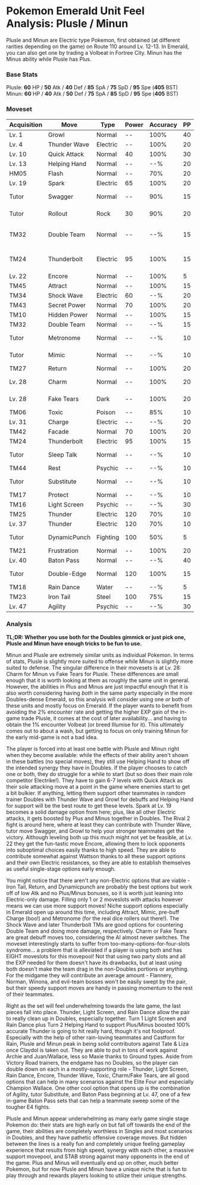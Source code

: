 # Pokemon Emerald Unit Feel Analysis: Plusle / Minun

Plusle and Minun are Electric type Pokemon, first obtained (at different rarities depending on the game) on Route 110 around Lv. 12-13. In Emerald, you can also get one by trading a Volbeat in Fortree City. Minun has the Minus ability while Plusle has Plus. 

### Base Stats

Plusle: **60** HP / **50** Atk / **40** Def / **85** SpA / **75** SpD / **95** Spe (**405** BST)
Minun: **60** HP / **40** Atk / **50** Def / **75** SpA / **85** SpD / **95** Spe (**405** BST)

### Moveset

| Acquisition | Move         | Type     | Power | Accuracy | PP | Notes              |
|-------------|--------------|----------|-------|----------|----|--------------------|
| Lv. 1       | Growl        | Normal   | --    | 100%     | 40 |                    |
| Lv. 4       | Thunder Wave | Electric | --    | 100%     | 20 |                    |
| Lv. 10      | Quick Attack | Normal   | 40    | 100%     | 30 |                    |
| Lv. 13      | Helping Hand | Normal   | --    | --%      | 20 |                    |
| HM05        | Flash        | Normal   | --    | 70%      | 20 |                    |
| Lv. 19      | Spark        | Electric | 65    | 100%     | 20 |                    |
| Tutor       | Swagger      | Normal   | --    | 90%      | 15 | Emerald only       |
| Tutor       | Rollout      | Rock     | 30    | 90%      | 20 | Emerald only       |
| TM32        | Double Team  | Normal   | --    | --%      | 15 | Buy at Game Corner |
| TM24        | Thunderbolt  | Electric | 95    | 100%     | 15 | Buy at Game Corner |
| Lv. 22      | Encore       | Normal   | --    | 100%     | 5  |                    |
| TM45        | Attract      | Normal   | --    | 100%     | 15 |                    |
| TM34        | Shock Wave   | Electric | 60    | --%      | 20 |                    |
| TM43        | Secret Power | Normal   | 70    | 100%     | 20 |                    |
| TM10        | Hidden Power | Normal   | --    | 100%     | 15 |                    |
| TM32        | Double Team  | Normal   | --    | --%      | 15 |                    |
| Tutor       | Metronome    | Normal   | --    | --%      | 10 | Emerald only       |
| Tutor       | Mimic        | Normal   | --    | --%      | 10 | Emerald only       |
| TM27        | Return       | Normal   | --    | 100%     | 20 |                    |
| Lv. 28      | Charm        | Normal   | --    | 100%     | 20 | Only Minun         |
| Lv. 28      | Fake Tears   | Dark     | --    | 100%     | 20 | Only Plusle        |
| TM06        | Toxic        | Poison   | --    | 85%      | 10 |                    |
| Lv. 31      | Charge       | Electric | --    | --%      | 20 |                    |
| TM42        | Facade       | Normal   | 70    | 100%     | 20 |                    |
| TM24        | Thunderbolt  | Electric | 95    | 100%     | 15 |                    |
| Tutor       | Sleep Talk   | Normal   | --    | --%      | 10 | Emerald only       |
| TM44        | Rest         | Psychic  | --    | --%      | 10 |                    |
| Tutor       | Substitute   | Normal   | --    | --%      | 10 | Emerald only       |
| TM17        | Protect      | Normal   | --    | --%      | 10 |                    |
| TM16        | Light Screen | Psychic  | --    | --%      | 30 |                    |
| TM25        | Thunder      | Electric | 120   | 70%      | 10 |                    |
| Lv. 37      | Thunder      | Electric | 120   | 70%      | 10 |                    |
| Tutor       | DynamicPunch | Fighting | 100   | 50%      | 5  | Emerald only       |
| TM21        | Frustration  | Normal   | --    | 100%     | 20 |                    |
| Lv. 40      | Baton Pass   | Normal   | --    | --%      | 40 |                    |
| Tutor       | Double-Edge  | Normal   | 120   | 100%     | 15 | Emerald only       |
| TM18        | Rain Dance   | Water    | --    | --%      | 5  |                    |
| TM23        | Iron Tail    | Steel    | 100   | 75%      | 15 |                    |
| Lv. 47      | Agility      | Psychic  | --    | --%      | 30 |                    |

### Analysis

**TL;DR: Whether you use both for the Doubles gimmick or just pick one, Plusle and Minun have enough tricks to be fun to use.**

Minun and Plusle are extremely similar units as individual Pokemon. In terms of stats, Plusle is slightly more suited to offense while Minun is slightly more suited to defense. The singular difference in their movesets is at Lv. 28: Charm for Minun vs Fake Tears for Plusle. These differences are small enough that it is worth looking at them as roughly the same unit in general. However, the abilities in Plus and Minus are just impactful enough that it is also worth considering having _both_ in the same party especially in the more Doubles-dense Emerald, so this analysis will consider using one _or_ both of these units and mostly focus on Emerald. If the player wants to benefit from avoiding the 2% encounter rate and getting the higher EXP gain of the in-game trade Plusle, it comes at the cost of later availability... and having to obtain the 1% encounter Volbeat (or breed Illumise for it). This ultimately comes out to about a wash, but getting to focus on only training Minun for the early mid-game is not a bad idea.

The player is forced into at least one battle with Plusle and Minun right when they become available: while the effects of their ability aren't shown in these battles (no special moves), they still use Helping Hand to show off the intended synergy they have in Doubles. If the player chooses to catch one or both, they do struggle for a while to start (but so does their main role competitor Electrike!). They have to gain 6-7 levels with Quick Attack as their sole attacking move at a point in the game where enemies start to get a bit bulkier. If anything, letting them support other teammates in random trainer Doubles with Thunder Wave and Growl for debuffs and Helping Hand for support will be the best route to get these levels. Spark at Lv. 19 becomes a solid damage option from here; plus, like all other Electric attacks, it gets boosted by Plus and Minus together in Doubles. The Rival 2 fight is around here, where at least they can contribute with Thunder Wave, tutor move Swagger, and Growl to help your stronger teammates get the victory. Although leveling both up this much might not yet be feasible, at Lv. 22 they get the fun-tastic move Encore, allowing them to lock opponents into suboptimal choices easily thanks to high speed. They are able to contribute somewhat against Wattson thanks to all these support options and their own Electric resistances, so they are able to establish themselves as useful single-stage options early enough.

You might notice that there aren't any non-Electric options that are viable - Iron Tail, Return, and Dynamicpunch are probably the best options but work off of low Atk and no Plus/Minus bonuses, so it is worth just leaning into Electric-only damage. Filling only 1 or 2 moveslots with attacks however means we can use more support moves! Niche support options especially in Emerald open up around this time, including Attract, Mimic, pre-buff Charge (boo!) and Metronome (for the real dice rollers out there!). The Shock Wave and later Thunderbolt TMs are good options for countering Double Team and doing more damage, respectively. Charm or Fake Tears are great debuff moves too, considering the AI almost never switches. The moveset interestingly starts to suffer from too-many-options-for-four-slots syndrome... a problem that is alleviated if a player is using both and has EIGHT moveslots for this movepool! Not that using two party slots and all the EXP needed for them doesn't have its drawbacks, but at least using both doesn't make the team drag in the non-Doubles portions or anything. For the midgame they will contribute an average amount - Flannery, Norman, Winona, and evil-team bosses won't be easily swept by the pair, but their speedy support moves are handy in passing momentum to the rest of their teammates. 

Right as the set will feel underwhelming towards the late game, the last pieces fall into place. Thunder, Light Screen, and Rain Dance allow the pair to really clean up in Doubles, especially together. Turn 1 Light Screen and Rain Dance plus Turn 2 Helping Hand to support Plus/Minus boosted 100% accurate Thunder is going to hit really hard, though it's not foolproof. Especially with the help of other rain-loving teammates and Castform for Rain, Plusle and Minun peak in being solid contributors against Tate & Liza once Claydol is taken out. They are able to put in tons of work against Archie and Juan/Wallace, less so Maxie thanks to Ground types. Aside from Victory Road trainers, the endgame has no Doubles, so the player can double down on each in a mostly-supporting role - Thunder, Light Screen, Rain Dance, Encore, Thunder Wave, Toxic, Charm/Fake Tears, are all good options that can help in many scenarios against the Elite Four and especially Champion Wallace. One other cool option that opens up is the combination of Agility, tutor Substitute, and Baton Pass beginning at Lv. 47, one of a few in-game Baton Pass sets that can help a teammate sweep some of the tougher E4 fights.

Plusle and Minun appear underwhelming as many early game single stage Pokemon do: their stats are high early on but fall off towards the end of the game, their abilities are completely worthless in Singles and most scenarios in Doubles, and they have pathetic offensive coverage moves. But hidden between the lines is a really fun and completely unique feeling gameplay experience that results from high speed, synergy with each other, a massive support movepool, and STAB strong against many opponents in the end of the game. Plus and Minus will eventually end up on other, much better Pokemon, but for now Plusle and Minun have a unique niche that is fun to play through and rewards players looking to utilize their unique strengths.